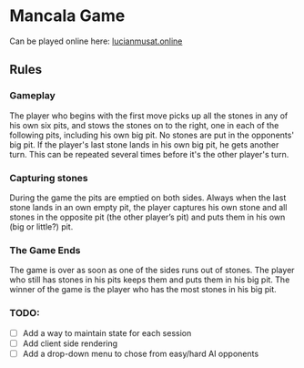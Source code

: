 # Mancala Game

Can be played online here: [lucianmusat.online](http://lucianmusat.online/)

## Rules

### Gameplay
The player who begins with the first move picks up all the stones in any of his
own six pits, and stows the stones on to the right, one in each of the following
pits, including his own big pit. No stones are put in the opponents' big pit. If the
player's last stone lands in his own big pit, he gets another turn. This can be
repeated several times before it's the other player's turn.

### Capturing stones
During the game the pits are emptied on both sides. Always when the last stone
lands in an own empty pit, the player captures his own stone and all stones in the
opposite pit (the other player’s pit) and puts them in his own (big or little?) pit.

### The Game Ends
The game is over as soon as one of the sides runs out of stones. The player who
still has stones in his pits keeps them and puts them in his big pit. The winner of
the game is the player who has the most stones in his big pit.

### TODO:
 - [  ] Add a way to maintain state for each session
 - [  ] Add client side rendering
 - [  ] Add a drop-down menu to chose from easy/hard AI opponents